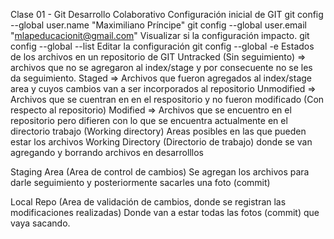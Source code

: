 Clase 01 - Git Desarrollo Colaborativo
Configuración inicial de GIT
git config --global user.name "Maximiliano Príncipe"
git config --global user.email "mlapeducacionit@gmail.com"
Visualizar si la configuración impacto.
git config --global --list
Editar la configuración
git config --global -e
Estados de los archivos en un repositorio de GIT
Untracked (Sin seguimiento) => archivos que no se agregaron al index/stage y por consecuente no se les da seguimiento.
Staged => Archivos que fueron agregados al index/stage area y cuyos cambios van a ser incorporados al repositorio
Unmodified => Archivos que se cuentran en en el respositorio y no fueron modificado (Con respecto al repositorio)
Modified => Archivos que se encuentro en el repositorio pero difieren con lo que se encuentra actualmente en el directorio trabajo (Working directory)
Areas posibles en las que pueden estar los archivos
Working Directory (Directorio de trabajo) donde se van agregando y borrando archivos en desarrolllos

Staging Area (Area de control de cambios) Se agregan los archivos para darle seguimiento y posteriormente sacarles una foto (commit)

Local Repo (Area de validación de cambios, donde se registran las modificaciones realizadas) Donde van a estar todas las fotos (commit) que vaya sacando.